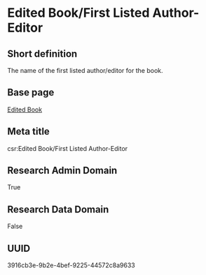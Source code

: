 # Edited Book/First Listed Author-Editor
## Short definition
The name of the first listed author/editor for the book.
## Base page
[Edited Book](https://github.com/EuroCRIS/CASRAI-Dictionairies/blob/main/Objects/Edited%20Book.md)
## Meta title
csr:Edited Book/First Listed Author-Editor
## Research Admin Domain
True
## Research Data Domain
False
## UUID
3916cb3e-9b2e-4bef-9225-44572c8a9633
